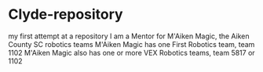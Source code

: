 # Clyde-repository
my first attempt at a repository
I am a Mentor for M'Aiken Magic, the Aiken County SC robotics teams
M'Aiken Magic has one First Robotics team, team 1102
M'Aiken Magic also has one or more VEX Robotics teams, team 5817 or 1102
